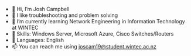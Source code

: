 - 👋 Hi, I’m Josh Campbell
- 👀 I like troubleshooting and problem solving
- 🌱 I’m currently learning Network Engineering in Information Technology at WINTEC
- 🔧 Skills: Windows Server, Microsoft Azure, Cisco Switches/Routers
- 📘 Languages: English
- 📫 You can reach me using joscam19@student.wintec.ac.nz
<!---
ACyberNinja/ACyberNinja is a ✨ special ✨ repository because its `README.md` (this file) appears on your GitHub profile.
You can click the Preview link to take a look at your changes.
--->
